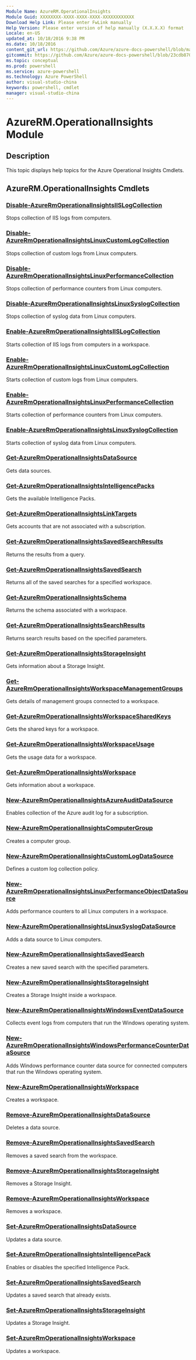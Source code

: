 ```yaml
---
Module Name: AzureRM.OperationalInsights
Module Guid: XXXXXXXX-XXXX-XXXX-XXXX-XXXXXXXXXXXX
Download Help Link: Please enter FwLink manually
Help Version: Please enter version of help manually (X.X.X.X) format
Locale: en-US
updated_at: 10/18/2016 9:38 PM
ms.date: 10/18/2016
content_git_url: https://github.com/Azure/azure-docs-powershell/blob/master/azureps-cmdlets-docs/ResourceManager/AzureRM.OperationalInsights/v2.1.0/AzureRM.OperationalInsights.md
gitcommit: https://github.com/Azure/azure-docs-powershell/blob/23cdb8705d4ab9807c0e21b238f3b134a7d49c7d/azureps-cmdlets-docs/ResourceManager/AzureRM.OperationalInsights/v2.1.0/AzureRM.OperationalInsights.md
ms.topic: conceptual
ms.prod: powershell
ms.service: azure-powershell
ms.technology: Azure PowerShell
author: visual-studio-china
keywords: powershell, cmdlet
manager: visual-studio-china
---
```


# AzureRM.OperationalInsights Module
## Description
This topic displays help topics for the Azure Operational Insights Cmdlets.

## AzureRM.OperationalInsights Cmdlets
### [Disable-AzureRmOperationalInsightsIISLogCollection](.\Disable-AzureRmOperationalInsightsIISLogCollection.md)
Stops collection of IIS logs from computers.


### [Disable-AzureRmOperationalInsightsLinuxCustomLogCollection](.\Disable-AzureRmOperationalInsightsLinuxCustomLogCollection.md)
Stops collection of custom logs from Linux computers.


### [Disable-AzureRmOperationalInsightsLinuxPerformanceCollection](.\Disable-AzureRmOperationalInsightsLinuxPerformanceCollection.md)
Stops collection of performance counters from Linux computers.


### [Disable-AzureRmOperationalInsightsLinuxSyslogCollection](.\Disable-AzureRmOperationalInsightsLinuxSyslogCollection.md)
Stops collection of syslog data from Linux computers.


### [Enable-AzureRmOperationalInsightsIISLogCollection](.\Enable-AzureRmOperationalInsightsIISLogCollection.md)
Starts collection of IIS logs from computers in a workspace.


### [Enable-AzureRmOperationalInsightsLinuxCustomLogCollection](.\Enable-AzureRmOperationalInsightsLinuxCustomLogCollection.md)
Starts collection of custom logs from Linux computers.


### [Enable-AzureRmOperationalInsightsLinuxPerformanceCollection](.\Enable-AzureRmOperationalInsightsLinuxPerformanceCollection.md)
Starts collection of performance counters from Linux computers.


### [Enable-AzureRmOperationalInsightsLinuxSyslogCollection](.\Enable-AzureRmOperationalInsightsLinuxSyslogCollection.md)
Starts collection of syslog data from Linux computers.


### [Get-AzureRmOperationalInsightsDataSource](.\Get-AzureRmOperationalInsightsDataSource.md)
Gets data sources.


### [Get-AzureRmOperationalInsightsIntelligencePacks](.\Get-AzureRmOperationalInsightsIntelligencePacks.md)
Gets the available Intelligence Packs.


### [Get-AzureRmOperationalInsightsLinkTargets](.\Get-AzureRmOperationalInsightsLinkTargets.md)
Gets accounts that are not associated with a subscription.


### [Get-AzureRmOperationalInsightsSavedSearchResults](.\Get-AzureRmOperationalInsightsSavedSearchResults.md)
Returns the results from a query.


### [Get-AzureRmOperationalInsightsSavedSearch](.\Get-AzureRmOperationalInsightsSavedSearch.md)
Returns all of the saved searches for a specified workspace.


### [Get-AzureRmOperationalInsightsSchema](.\Get-AzureRmOperationalInsightsSchema.md)
Returns the schema associated with a workspace.


### [Get-AzureRmOperationalInsightsSearchResults](.\Get-AzureRmOperationalInsightsSearchResults.md)
Returns search results based on the specified parameters.


### [Get-AzureRmOperationalInsightsStorageInsight](.\Get-AzureRmOperationalInsightsStorageInsight.md)
Gets information about a Storage Insight.


### [Get-AzureRmOperationalInsightsWorkspaceManagementGroups](.\Get-AzureRmOperationalInsightsWorkspaceManagementGroups.md)
Gets details of management groups connected to a workspace.


### [Get-AzureRmOperationalInsightsWorkspaceSharedKeys](.\Get-AzureRmOperationalInsightsWorkspaceSharedKeys.md)
Gets the shared keys for a workspace.


### [Get-AzureRmOperationalInsightsWorkspaceUsage](.\Get-AzureRmOperationalInsightsWorkspaceUsage.md)
Gets the usage data for a workspace.


### [Get-AzureRmOperationalInsightsWorkspace](.\Get-AzureRmOperationalInsightsWorkspace.md)
Gets information about a workspace.


### [New-AzureRmOperationalInsightsAzureAuditDataSource](.\New-AzureRmOperationalInsightsAzureAuditDataSource.md)
Enables collection of the Azure audit log for a subscription.


### [New-AzureRmOperationalInsightsComputerGroup](.\New-AzureRmOperationalInsightsComputerGroup.md)
Creates a computer group.


### [New-AzureRmOperationalInsightsCustomLogDataSource](.\New-AzureRmOperationalInsightsCustomLogDataSource.md)
Defines a custom log collection policy.


### [New-AzureRmOperationalInsightsLinuxPerformanceObjectDataSource](.\New-AzureRmOperationalInsightsLinuxPerformanceObjectDataSource.md)
Adds performance counters to all Linux computers in a workspace.


### [New-AzureRmOperationalInsightsLinuxSyslogDataSource](.\New-AzureRmOperationalInsightsLinuxSyslogDataSource.md)
Adds a data source to Linux computers.


### [New-AzureRmOperationalInsightsSavedSearch](.\New-AzureRmOperationalInsightsSavedSearch.md)
Creates a new saved search with the specified parameters.


### [New-AzureRmOperationalInsightsStorageInsight](.\New-AzureRmOperationalInsightsStorageInsight.md)
Creates a Storage Insight inside a workspace.


### [New-AzureRmOperationalInsightsWindowsEventDataSource](.\New-AzureRmOperationalInsightsWindowsEventDataSource.md)
Collects event logs from computers that run the Windows operating system.


### [New-AzureRmOperationalInsightsWindowsPerformanceCounterDataSource](.\New-AzureRmOperationalInsightsWindowsPerformanceCounterDataSource.md)
Adds Windows performance counter data source for connected computers that run the Windows operating system.


### [New-AzureRmOperationalInsightsWorkspace](.\New-AzureRmOperationalInsightsWorkspace.md)
Creates a workspace.


### [Remove-AzureRmOperationalInsightsDataSource](.\Remove-AzureRmOperationalInsightsDataSource.md)
Deletes a data source.


### [Remove-AzureRmOperationalInsightsSavedSearch](.\Remove-AzureRmOperationalInsightsSavedSearch.md)
Removes a saved search from the workspace.


### [Remove-AzureRmOperationalInsightsStorageInsight](.\Remove-AzureRmOperationalInsightsStorageInsight.md)
Removes a Storage Insight.


### [Remove-AzureRmOperationalInsightsWorkspace](.\Remove-AzureRmOperationalInsightsWorkspace.md)
Removes a workspace.


### [Set-AzureRmOperationalInsightsDataSource](.\Set-AzureRmOperationalInsightsDataSource.md)
Updates a data source.


### [Set-AzureRmOperationalInsightsIntelligencePack](.\Set-AzureRmOperationalInsightsIntelligencePack.md)
Enables or disables the specified Intelligence Pack.


### [Set-AzureRmOperationalInsightsSavedSearch](.\Set-AzureRmOperationalInsightsSavedSearch.md)
Updates a saved search that already exists.


### [Set-AzureRmOperationalInsightsStorageInsight](.\Set-AzureRmOperationalInsightsStorageInsight.md)
Updates a Storage Insight.


### [Set-AzureRmOperationalInsightsWorkspace](.\Set-AzureRmOperationalInsightsWorkspace.md)
Updates a workspace.



